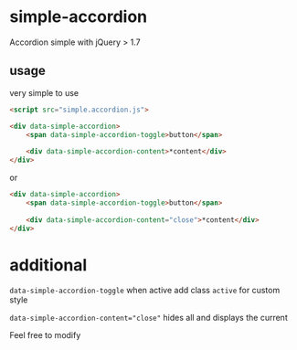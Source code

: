 # simple-accordion
Accordion simple with jQuery > 1.7

## usage

very simple to use

```html 
<script src="simple.accordion.js"> 
```
```html
<div data-simple-accordion>
    <span data-simple-accordion-toggle>button</span>
    
    <div data-simple-accordion-content>*content</div>
</div>
```
or

```html
<div data-simple-accordion>
    <span data-simple-accordion-toggle>button</span>
    
	<div data-simple-accordion-content="close">*content</div>    
</div>
```

# additional

`data-simple-accordion-toggle` when active add class `active` for custom style

`data-simple-accordion-content="close"` hides all and displays the current


Feel free to modify